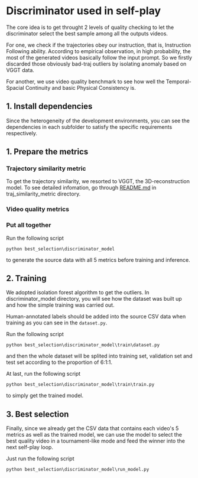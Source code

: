 # Discriminator used in self-play

The core idea is to get throught 2 levels of quality checking to let the discriminator select the best sample among all the outputs videos.

For one, we check if the trajectories obey our instruction, that is, Instruction Following ability. According to empirical observation, in high probability, the most of the generated videos basically follow the input prompt. So we firstly discarded those obviously bad-traj outliers by isolating anomaly based on VGGT data.

For another, we use video quality benchmark to see how well the Temporal-Spacial Continuity and basic Physical Consistency is.

## 1. Install dependencies

Since the heterogeneity of the development environments, you can see the dependencies in each subfolder to satisfy the specific requirements respectively.

## 1. Prepare the metrics

### Trajectory similarity metric

To get the trajectory similarity, we resorted to VGGT, the 3D-reconstruction model. To see detailed infomation, go through [README.md]([best_selection/traj_similarity_metric/README.md](https://github.com/EmbodiedCity/AirScape.code/blob/main/phase2/best_selection/traj_similarity_metric/README.md)) in traj_similarity_metric directory.

### Video quality metrics

### Put all together

Run the following script

```
python best_selection\discriminator_model
```

to generate the source data with all 5 metrics before training and inference.


## 2. Training

We adopted isolation forest algorithm to get the outliers. In discriminator_model directory, you will see how the dataset was built up and how the simple training was carried out.

Human-annotated labels should be added into the source CSV data when training as you can see in the `dataset.py`. 

Run the following script

```
python best_selection\discriminator_model\train\dataset.py
``` 

and then the whole dataset will be splited into training set, validation set and test set according to the proportion of 6:1:1.


At last, run the following script

```
python best_selection\discriminator_model\train\train.py
```

to simply get the trained model.

## 3. Best selection


Finally, since we already get the CSV data that contains each video's 5 metrics as well as the trained model, we can use the model to select the best quality video in a tournament-like mode and feed the winner into the next self-play loop. 

Just run the following script

```
python best_selection\discriminator_model\run_model.py
```




